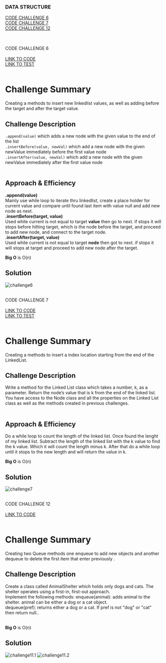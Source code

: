 ### DATA STRUCTURE
[CODE CHALLENGE 6](#challenge-6)</br>
[CODE CHALLENGE 7](#challenge-7)</br>
[CODE CHALLENGE 12](#challenge-12)</br></br></br>


<a name="challenge-6">CODE CHALLENGE 6</a></br></br>
[LINK TO CODE](https://github.com/daesy13/data-structures-and-algorithms/blob/master/code401challenges/src/main/java/code401challenges/linkedList/LinkedList.java)</br>
[LINK TO TEST](https://github.com/daesy13/data-structures-and-algorithms/blob/master/code401challenges/src/test/java/code401challenges/linkedList/LinkedListTest.java)</br></br>
# Challenge Summary
Creating a methods to insert new linkedlist values, as well as adding before the target and after the target value.</br>

## Challenge Description
```.append(value)``` which adds a new node with the given value to the end of the list</br>
```.insertBefore(value, newVal)``` which add a new node with the given newValue immediately before the first value node</br>
```.insertAfter(value, newVal)``` which add a new node with the given newValue immediately after the first value node</br></br>

## Approach & Efficiency
**.append(value)**</br>
Mainly use while loop to iterate thru linkedlist, create a place holder for current value and compare until found last item with value null and add new node as next.</br>
**.insertBefore(target, value)**</br>
Used while current is not equal to target **value** then go to next.
if stops it will stops before hitting target, which is the node before the target, and proceed to add new node, and connect to the target node.</br>
**.insertAfter(target, value)**</br>
Used while current is not equal to target **node** then got to next.
if stops it will stops at target and proceed to add new node after the target.</br>

**Big O** is O(n)

## Solution
![challenge6](../src/assets/challenge6.jpg)</br></br>

<a name="challenge-7">CODE CHALLENGE 7</a></br></br>
[LINK TO CODE](https://github.com/daesy13/data-structures-and-algorithms/blob/master/code401challenges/src/main/java/code401challenges/linkedList/LinkedList.java)</br>
[LINK TO TEST](https://github.com/daesy13/data-structures-and-algorithms/blob/master/code401challenges/src/test/java/code401challenges/linkedList/LinkedListTest.java)</br></br>
# Challenge Summary
Creating a methods to insert a index location starting from the end of the LinkedList.</br>

## Challenge Description
Write a method for the Linked List class which takes a number, k, as a parameter. Return the node’s value that is k from the end of the linked list. You have access to the Node class and all the properties on the Linked List class as well as the methods created in previous challenges.</br></br>

## Approach & Efficiency
Do a while loop to count the length of the linked list. Once found the lenght of my linked list. Subtract the length of the linked list with the k value to find the k value. Which it will count the length minus k. After that do a while loop until it stops to the new length and will return the value in k.</br>

**Big O** is O(n)

## Solution
![challenge7](../src/assets/challenge7.jpg)</br></br>


<a name="challenge-12">CODE CHALLENGE 12</a></br></br>
[LINK TO CODE](https://github.com/daesy13/data-structures-and-algorithms/tree/master/code401challenges/src/main/java/code401challenges/utilities)</br></br>
# Challenge Summary
Creating two Queue methods one enqueue to add new objects and another dequeue to delete the first item that enter previously .</br>

## Challenge Description
Create a class called AnimalShelter which holds only dogs and cats. The shelter operates using a first-in, first-out approach.</br>
Implement the following methods:
enqueue(animal): adds animal to the shelter. animal can be either a dog or a cat object.</br>
dequeue(pref): returns either a dog or a cat. If pref is not "dog" or "cat" then return null..</br></br>

**Big O** is O(n)

## Solution
![challenge11.1](../src/assets/challenge11-1.jpg)
![challenge11.2](../src/assets/challenge11-2.jpg)</br></br>



